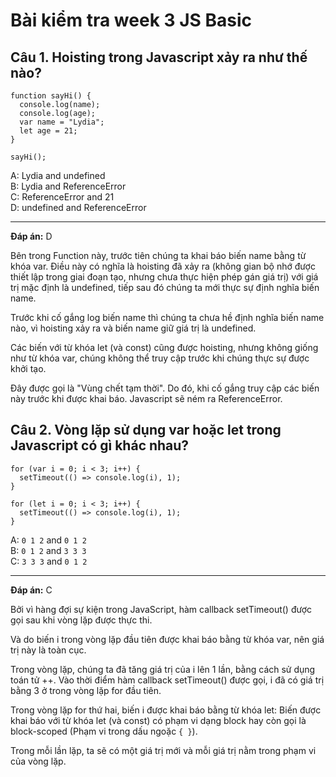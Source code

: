 # Bài kiểm tra week 3 JS Basic

## Câu 1.  Hoisting trong Javascript xảy ra như thế nào?

```
function sayHi() {
  console.log(name);
  console.log(age);
  var name = "Lydia";
  let age = 21;
}

sayHi();
```

A: Lydia and undefined<br>
B: Lydia and ReferenceError <br>
C: ReferenceError and 21 <br>
D: undefined and ReferenceError

---
**Đáp án:** D

Bên trong Function này, trước tiên chúng ta khai báo biến name bằng từ khóa var. Điều này có nghĩa là hoisting đã xảy ra (không gian bộ nhớ được thiết lập trong giai đoạn tạo, nhưng chưa thực hiện phép gán giá trị) với giá trị mặc định là undefined, tiếp sau đó chúng ta mới thực sự định nghĩa biến name.


Trước khi cố gắng log biến name thì chúng ta chưa hề định nghĩa biến name nào, vì hoisting xảy ra và biến name giữ giá trị là undefined.


Các biến với từ khóa let (và const) cũng được hoisting, nhưng không giống như từ khóa var, chúng không thể truy cập trước khi chúng thực sự được khởi tạo.


Đây được gọi là "Vùng chết tạm thời". Do đó, khi cố gắng truy cập các biến này trước khi được khai báo. Javascript sẽ ném ra ReferenceError.

## Câu 2. Vòng lặp sử dụng var hoặc let trong Javascript có gì khác nhau?

```
for (var i = 0; i < 3; i++) {
  setTimeout(() => console.log(i), 1);
}

for (let i = 0; i < 3; i++) {
  setTimeout(() => console.log(i), 1);
}
```

A: `0 1 2` and `0 1 2`<br>
B: `0 1 2` and `3 3 3`<br>
C: `3 3 3` and `0 1 2`<br>

---
**Đáp án:** C

Bởi vì hàng đợi sự kiện trong JavaScript, hàm callback setTimeout() được gọi sau khi vòng lặp được thực thi.

Và do biến i trong vòng lặp đầu tiên được khai báo bằng từ khóa var, nên giá trị này là toàn cục.

Trong vòng lặp, chúng ta đã tăng giá trị của i lên 1 lần, bằng cách sử dụng toán tử ++. Vào thời điểm hàm callback setTimeout() được gọi, i đã có giá trị bằng 3 ở trong vòng lặp for đầu tiên.

Trong vòng lặp for thứ hai, biến i được khai báo bằng từ khóa let: Biến được khai báo với từ khóa let (và const) có phạm vi dạng block hay còn gọi là block-scoped (Phạm vi trong dấu ngoặc `{ }`).

Trong mỗi lần lặp, ta sẽ có một giá trị mới và mỗi giá trị nằm trong phạm vi của vòng lặp.
